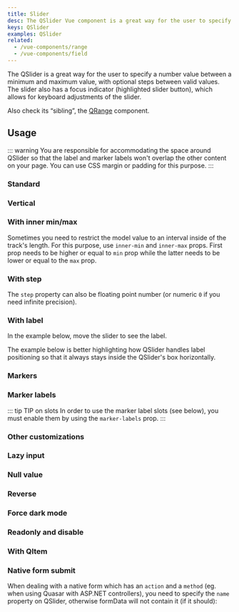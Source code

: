 ```yaml
---
title: Slider
desc: The QSlider Vue component is a great way for the user to specify a number value between a minimum and maximum value, with optional steps between valid values.
keys: QSlider
examples: QSlider
related:
  - /vue-components/range
  - /vue-components/field
---
```


The QSlider is a great way for the user to specify a number value between a minimum and maximum value, with optional steps between valid values. The slider also has a focus indicator (highlighted slider button), which allows for keyboard adjustments of the slider.

Also check its “sibling”, the [QRange](/vue-components/range) component.

<DocApi file="QSlider" />

## Usage

::: warning
You are responsible for accommodating the space around QSlider so that the label and marker labels won't overlap the other content on your page. You can use CSS margin or padding for this purpose.
:::

### Standard

<DocExample title="Standard" file="Standard" />

### Vertical

<DocExample title="Vertical orientation" file="Vertical" />

### With inner min/max <q-badge label="v2.4+" />

Sometimes you need to restrict the model value to an interval inside of the track's length. For this purpose, use `inner-min` and `inner-max` props. First prop needs to be higher or equal to `min` prop while the latter needs to be lower or equal to the `max` prop.

<DocExample title="Inner min/max" file="InnerMinMax" />

### With step

<DocExample title="With step" file="Step" />

The `step` property can also be floating point number (or numeric `0` if you need infinite precision).

<DocExample title="Floating point" file="FloatingPoint" />

<DocExample title="Snap to steps" file="Snap" />

### With label

In the example below, move the slider to see the label.

<DocExample title="With label" file="Label" />

<DocExample title="Always display label" file="LabelAlways" />

<DocExample title="Custom label value" file="LabelValue" />

The example below is better highlighting how QSlider handles label positioning so that it always stays inside the QSlider's box horizontally.

<DocExample title="Long label" file="LabelLong" />

### Markers

<DocExample title="Markers" file="Markers" />

### Marker labels <q-badge label="v2.4+" />

<DocExample title="Marker labels" file="MarkerLabels" />

::: tip TIP on slots
In order to use the marker label slots (see below), you must enable them by using the `marker-labels` prop.
:::

<DocExample title="Marker label slots" file="MarkerLabelSlots" />

### Other customizations <q-badge label="v2.4+" />

<DocExample title="Color customizations" file="SliderColoring" />

<DocExample title="Hide selection bar" file="NoSelection" />

<DocExample title="Custom track images" file="TrackImages" />

<DocExample title="Track & thumb size" file="SliderSizes" />

### Lazy input

<DocExample title="Lazy input" file="Lazy" />

### Null value

<DocExample title="Null value" file="Null" />

### Reverse

<DocExample title="In reverse" file="Reverse" />

### Force dark mode

<DocExample title="Force dark mode" file="Dark" />

### Readonly and disable

<DocExample title="Readonly" file="Readonly" />

<DocExample title="Disable" file="Disable" />

### With QItem

<DocExample title="With QItem" file="List" />

### Native form submit

When dealing with a native form which has an `action` and a `method` (eg. when using Quasar with ASP.NET controllers), you need to specify the `name` property on QSlider, otherwise formData will not contain it (if it should):

<DocExample title="Native form" file="NativeForm" />
